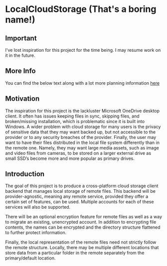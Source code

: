 # LocalCloudStorage (That's a boring name!)
## Important
I've lost inspiration for this project for the time being.  I may resume work on it in the future.
## More Info
You can find the below text along with a lot more planning information [here](https://docs.google.com/document/d/12du6jhgV2ifR7IV8nfTaC20sdfsx8A39oGmF1N-Diu0/edit?usp=sharing)
## Motivation
The inspiration for this project is the lackluster Microsoft OneDrive desktop client.  It often has issues keeping files in sync, skipping files, and broken/missing installation, which is problematic since it is built into Windows.  A wider problem with cloud storage for many users is the privacy of sensitive data that they may want backed up, but not accessible to the provider or to any security breaches of the provider.  Finally, the user may want to have their files distributed in the local file system differently than in the remote one.  Namely, they may want large media assets, such as image and video files from cameras, to be stored on a larger external drive as small SSD’s become more and more popular as primary drives.
## Introduction
The goal of this project is to produce a cross-platform cloud storage client backend that manages local storage of remote files.  This backend will be provider-agnostic, meaning any remote service, provided they offer a certain set of features, can be used.  Multiple accounts for each of these services will also be supported. 
 
There will be an optional encryption feature for remote files as well as a way to migrate an existing, unencrypted account.  In addition to encrypting file contents, the names can be encrypted and the directory structure flattened to further protect information.

Finally, the local representation of the remote files need not strictly follow the remote structure.  Locally, there may be multiple different locations that store data from a particular folder in the remote separately from the primary/default location.
